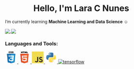 <h1 align="center">Hello, I'm Lara C Nunes</h1>

I’m currently learning **Machine Learning and Data Science**   ☺ 


<a href="https://github.com/laracsnunes/github-readme-stats">
  <img height=190 align="center" src="https://github-readme-stats.vercel.app/api?username=laracsnunes" />
</a>
<a href="https://github.com/laracsnunes/convoychat">
  <img height=130 align="center" src="https://github-readme-stats.vercel.app/api/top-langs?username=laracsnunes&layout=compact&langs_count=8&card_width=320" />
</a>

<h3 align="left">Languages and Tools:</h3>
<p align="left"> <a href="https://www.w3schools.com/css/" target="_blank" rel="noreferrer"> <img src="https://raw.githubusercontent.com/devicons/devicon/master/icons/css3/css3-original-wordmark.svg" alt="css3" width="40" height="40"/> </a> <a href="https://www.w3.org/html/" target="_blank" rel="noreferrer"> <img src="https://raw.githubusercontent.com/devicons/devicon/master/icons/html5/html5-original-wordmark.svg" alt="html5" width="40" height="40"/> </a> <a href="https://developer.mozilla.org/en-US/docs/Web/JavaScript" target="_blank" rel="noreferrer"> <img src="https://raw.githubusercontent.com/devicons/devicon/master/icons/javascript/javascript-original.svg" alt="javascript" width="40" height="40"/> </a> <a href="https://www.python.org" target="_blank" rel="noreferrer"> <img src="https://raw.githubusercontent.com/devicons/devicon/master/icons/python/python-original.svg" alt="python" width="40" height="40"/> </a> <a href="https://www.tensorflow.org" target="_blank" rel="noreferrer"> <img src="https://www.vectorlogo.zone/logos/tensorflow/tensorflow-icon.svg" alt="tensorflow" width="40" height="40"/> </a> </p>
